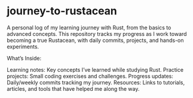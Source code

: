 # journey-to-rustacean
A personal log of my learning journey with Rust, from the basics to advanced concepts. This repository tracks my progress as I work toward becoming a true Rustacean, with daily commits, projects, and hands-on experiments.

What’s Inside:

Learning notes: Key concepts I’ve learned while studying Rust.
Practice projects: Small coding exercises and challenges.
Progress updates: Daily/weekly commits tracking my journey.
Resources: Links to tutorials, articles, and tools that have helped me along the way.
